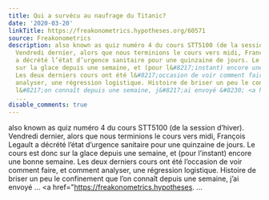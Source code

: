 ```yaml
---
title: Qui a survécu au naufrage du Titanic?
date: '2020-03-20'
linkTitle: https://freakonometrics.hypotheses.org/60571
source: Freakonometrics
description: also known as quiz numéro 4 du cours STT5100 (de la session d&#8217;hiver).
  Vendredi dernier, alors que nous terminions le cours vers midi, François Legault
  a décrété l’état d’urgence sanitaire pour une quinzaine de jours. Le cours est donc
  sur la glace depuis une semaine, et (pour l&#8217;instant) encore une bonne semaine.
  Les deux derniers cours ont été l&#8217;occasion de voir comment faire, et comment
  analyser, une régression logistique. Histoire de briser un peu le confinement que
  l&#8217;on connaît depuis une semaine, j&#8217;ai envoyé &#8230; <a href="https://freakonometrics.hypotheses.
  ...
disable_comments: true
---
```

also known as quiz numéro 4 du cours STT5100 (de la session d&#8217;hiver). Vendredi dernier, alors que nous terminions le cours vers midi, François Legault a décrété l’état d’urgence sanitaire pour une quinzaine de jours. Le cours est donc sur la glace depuis une semaine, et (pour l&#8217;instant) encore une bonne semaine. Les deux derniers cours ont été l&#8217;occasion de voir comment faire, et comment analyser, une régression logistique. Histoire de briser un peu le confinement que l&#8217;on connaît depuis une semaine, j&#8217;ai envoyé &#8230; <a href="https://freakonometrics.hypotheses. ...